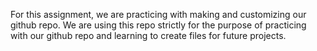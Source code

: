 For this assignment, we are practicing with making and customizing our github repo. We are using this repo strictly for the purpose of practicing with our github repo and learning to create files for future projects.
